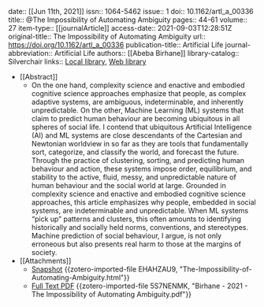 date:: [[Jun 11th, 2021]]
issn:: 1064-5462
issue:: 1
doi:: 10.1162/artl_a_00336
title:: @The Impossibility of Automating Ambiguity
pages:: 44-61
volume:: 27
item-type:: [[journalArticle]]
access-date:: 2021-09-03T12:28:51Z
original-title:: The Impossibility of Automating Ambiguity
url:: https://doi.org/10.1162/artl_a_00336
publication-title:: Artificial Life
journal-abbreviation:: Artificial Life
authors:: [[Abeba Birhane]]
library-catalog:: Silverchair
links:: [Local library](zotero://select/groups/2386895/items/G5MC7V5H), [Web library](https://www.zotero.org/groups/2386895/items/G5MC7V5H)

- [[Abstract]]
	- On the one hand, complexity science and enactive and embodied cognitive science
	  approaches emphasize that people, as complex adaptive systems, are ambiguous,
	  indeterminable, and inherently unpredictable. On the other, Machine Learning
	  (ML) systems that claim to predict human behaviour are becoming ubiquitous in
	  all spheres of social life. I contend that ubiquitous Artificial Intelligence
	  (AI) and ML systems are close descendants of the Cartesian and Newtonian
	  worldview in so far as they are tools that fundamentally sort, categorize, and
	  classify the world, and forecast the future. Through the practice of clustering,
	  sorting, and predicting human behaviour and action, these systems impose order,
	  equilibrium, and stability to the active, fluid, messy, and unpredictable nature
	  of human behaviour and the social world at large. Grounded in complexity science
	  and enactive and embodied cognitive science approaches, this article emphasizes
	  why people, embedded in social systems, are indeterminable and unpredictable.
	  When ML systems “pick up” patterns and clusters, this often
	  amounts to identifying historically and socially held norms, conventions, and
	  stereotypes. Machine prediction of social behaviour, I argue, is not only
	  erroneous but also presents real harm to those at the margins of society.
- [[Attachments]]
	- [Snapshot](https://direct.mit.edu/artl/article/27/1/44/101872/The-Impossibility-of-Automating-Ambiguity) {{zotero-imported-file EHAHZAU9, "The-Impossibility-of-Automating-Ambiguity.html"}}
	- [Full Text PDF](https://direct.mit.edu/artl/article-pdf/27/1/44/1925148/artl_a_00336.pdf) {{zotero-imported-file 5S7NENMK, "Birhane - 2021 - The Impossibility of Automating Ambiguity.pdf"}}